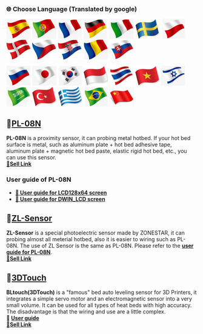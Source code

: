 ### :globe_with_meridians: Choose Language (Translated by google)
[![](../lanpic/ES.png)](https://github-com.translate.goog/ZONESTAR3D/Upgrade-kit-guide/tree/main/Bed_Leveling_Sensor?_x_tr_sl=en&_x_tr_tl=es)
[![](../lanpic/PT.png)](https://github-com.translate.goog/ZONESTAR3D/Upgrade-kit-guide/tree/main/Bed_Leveling_Sensor?_x_tr_sl=en&_x_tr_tl=pt)
[![](../lanpic/FR.png)](https://github-com.translate.goog/ZONESTAR3D/Upgrade-kit-guide/tree/main/Bed_Leveling_Sensor?_x_tr_sl=en&_x_tr_tl=fr)
[![](../lanpic/DE.png)](https://github-com.translate.goog/ZONESTAR3D/Upgrade-kit-guide/tree/main/Bed_Leveling_Sensor?_x_tr_sl=en&_x_tr_tl=de)
[![](../lanpic/IT.png)](https://github-com.translate.goog/ZONESTAR3D/Upgrade-kit-guide/tree/main/Bed_Leveling_Sensor?_x_tr_sl=en&_x_tr_tl=it)
[![](../lanpic/SW.png)](https://github-com.translate.goog/ZONESTAR3D/Upgrade-kit-guide/tree/main/Bed_Leveling_Sensor?_x_tr_sl=en&_x_tr_tl=sv)
[![](../lanpic/PL.png)](https://github-com.translate.goog/ZONESTAR3D/Upgrade-kit-guide/tree/main/Bed_Leveling_Sensor?_x_tr_sl=en&_x_tr_tl=pl)
[![](../lanpic/DK.png)](https://github-com.translate.goog/ZONESTAR3D/Upgrade-kit-guide/tree/main/Bed_Leveling_Sensor?_x_tr_sl=en&_x_tr_tl=da)
[![](../lanpic/CZ.png)](https://github-com.translate.goog/ZONESTAR3D/Upgrade-kit-guide/tree/main/Bed_Leveling_Sensor?_x_tr_sl=en&_x_tr_tl=cs)
[![](../lanpic/HR.png)](https://github-com.translate.goog/ZONESTAR3D/Upgrade-kit-guide/tree/main/Bed_Leveling_Sensor?_x_tr_sl=en&_x_tr_tl=hr)
[![](../lanpic/RO.png)](https://github-com.translate.goog/ZONESTAR3D/Upgrade-kit-guide/tree/main/Bed_Leveling_Sensor?_x_tr_sl=en&_x_tr_tl=ro)
[![](../lanpic/SK.png)](https://github-com.translate.goog/ZONESTAR3D/Upgrade-kit-guide/tree/main/Bed_Leveling_Sensor?_x_tr_sl=en&_x_tr_tl=sk)

[![](../lanpic/RU.png)](https://github-com.translate.goog/ZONESTAR3D/Upgrade-kit-guide/tree/main/Bed_Leveling_Sensor?_x_tr_sl=en&_x_tr_tl=ru)
[![](../lanpic/JP.png)](https://github-com.translate.goog/ZONESTAR3D/Upgrade-kit-guide/tree/main/Bed_Leveling_Sensor?_x_tr_sl=en&_x_tr_tl=ja)
[![](../lanpic/KR.png)](https://github-com.translate.goog/ZONESTAR3D/Upgrade-kit-guide/tree/main/Bed_Leveling_Sensor?_x_tr_sl=en&_x_tr_tl=ko)
[![](../lanpic/ID.png)](https://github-com.translate.goog/ZONESTAR3D/Upgrade-kit-guide/tree/main/Bed_Leveling_Sensor?_x_tr_sl=en&_x_tr_tl=id)
[![](../lanpic/TH.png)](https://github-com.translate.goog/ZONESTAR3D/Upgrade-kit-guide/tree/main/Bed_Leveling_Sensor?_x_tr_sl=en&_x_tr_tl=th)
[![](../lanpic/VN.png)](https://github-com.translate.goog/ZONESTAR3D/Upgrade-kit-guide/tree/main/Bed_Leveling_Sensor?_x_tr_sl=en&_x_tr_tl=vi)
[![](../lanpic/IL.png)](https://github-com.translate.goog/ZONESTAR3D/Upgrade-kit-guide/tree/main/Bed_Leveling_Sensor?_x_tr_sl=en&_x_tr_tl=iw)
[![](../lanpic/SA.png)](https://github-com.translate.goog/ZONESTAR3D/Upgrade-kit-guide/tree/main/Bed_Leveling_Sensor?_x_tr_sl=en&_x_tr_tl=ar)
[![](../lanpic/TR.png)](https://github-com.translate.goog/ZONESTAR3D/Upgrade-kit-guide/tree/main/Bed_Leveling_Sensor?_x_tr_sl=en&_x_tr_tl=tr)
[![](../lanpic/GR.png)](https://github-com.translate.goog/ZONESTAR3D/Upgrade-kit-guide/tree/main/Bed_Leveling_Sensor?_x_tr_sl=en&_x_tr_tl=el)
[![](../lanpic/BR.png)](https://github-com.translate.goog/ZONESTAR3D/Upgrade-kit-guide/tree/main/Bed_Leveling_Sensor?_x_tr_sl=en&_x_tr_tl=pt)
[![](../lanpic/CN.png)](https://github-com.translate.goog/ZONESTAR3D/Upgrade-kit-guide/tree/main/Bed_Leveling_Sensor?_x_tr_sl=en&_x_tr_tl=zh-CN)


## :file_folder:[PL-08N](./PL-08N/) 
**PL-08N** is a proximity sensor, it can probing metal hotbed. If your hot bed surface is metal, such as aluminum plate + hot bed adhesive tape, aluminum plate + magnetic hot bed paste, elastic rigid hot bed, etc., you can use this sensor.       
[:gift:**Sell Link**](https://www.aliexpress.com/item/4000596309710.html)  
### User guide of PL-08N
- **[:book: User guide for LCD128x64 screen](./PL-08N/ABL_LCD12864.md)**
- **[:book: User guide for DWIN_LCD screen](./PL-08N/ABL_LCDDWIN.md)**

## :file_folder:[ZL-Sensor](./ZL-Sensor/) 
**ZL-Sensor** is a special photoelectric sensor made by ZONESTAR, it can probing almost all meterial hotbed, also it is easier to wiring such as PL-08N. The use of ZL Sensor is the same as PL-08N. Please refer to the [**user guide for PL-08N**](#user-guide-of-pl-08n).    
[:gift:**Sell Link**](https://www.aliexpress.com/item/1005002865311470.html)  

## :file_folder:[3DTouch](./3DTouch/)
**BLtouch(3DTouch)** is a "famous" bed auto leveling sensor for 3D Printers, it integrates a simple servo motor and an electromagnetic sensor into a very small volume. It can be used for all types of heat beds with high accuracy. The disadvantage is that the wiring and use are a little complex.    
**:book: [User guide](./3DTouch/How%20to%20Upgrade%20Bed%20Auto%20Leveling%20Feature(BL-Touch)%20V5.pdf)**     
[:gift:**Sell Link**](https://www.aliexpress.com/item/1005001464420529.html)  